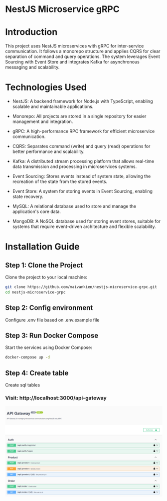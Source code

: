 # NestJS Microservice gRPC

# Introduction
This project uses NestJS microservices with gRPC for inter-service communication. It follows a monorepo structure and applies CQRS for clear separation of command and query operations. The system leverages Event Sourcing with Event Store and integrates Kafka for asynchronous messaging and scalability.

# Technologies Used
+ NestJS: A backend framework for Node.js with TypeScript, enabling scalable and maintainable applications.

+ Monorepo: All projects are stored in a single repository for easier management and integration.

+ gRPC: A high-performance RPC framework for efficient microservice communication.

+ CQRS: Separates command (write) and query (read) operations for better performance and scalability.

+ Kafka: A distributed stream processing platform that allows real-time data transmission and processing in microservices systems.

+ Event Sourcing: Stores events instead of system state, allowing the recreation of the state from the stored events.

+ Event Store: A system for storing events in Event Sourcing, enabling state recovery.

+ MySQL: A relational database used to store and manage the application's core data.

+ MongoDB: A NoSQL database used for storing event stores, suitable for systems that require event-driven architecture and flexible scalability.

# Installation Guide

## Step 1: Clone the Project
Clone the project to your local machine:

``` bash
git clone https://github.com/maivankien/nestjs-microservice-grpc.git
cd nestjs-microservice-grpc
```

## Step 2: Config environment
Configure .env file based on .env.example file

## Step 3: Run Docker Compose
Start the services using Docker Compose:

```bash
docker-compose up -d
```

## Step 4: Create table
Create sql tables

### Visit: http://localhost:3000/api-gateway

<img src="assets/api-gateway.png"/>